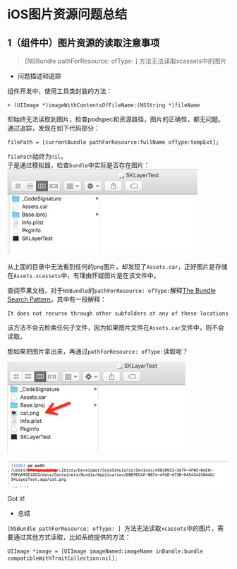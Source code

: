 # iOS图片资源问题总结

## 1（组件中）图片资源的读取注意事项

> [NSBundle pathForResource: ofType: ] 方法无法读取xcassets中的图片

- 问题描述和追踪   

组件开发中，使用工具类封装的方法： 

```
+ (UIImage *)imageWithContentsOfFileName:(NSString *)fileName

``` 
却始终无法读取到图片，检查podspec和资源路径，图片的正确性，都无问题。通过追踪，发现在如下代码部分：  

```
filePath = [currentBundle pathForResource:fullName ofType:tempExt];
```
`filePath`始终为`nil`。   
于是通过模拟器，检查`bundle`中实际是否存在图片：   
![](image/bundle.png)

从上面的目录中无法看到任何的`png`图片，却发现了`Assets.car`，正好图片是存储在`Assets.xcassets`中，有理由怀疑图片是在该文件中。       

查阅苹果文档，对于`NSBundle`的`pathForResource: ofType:`解释[The Bundle Search Pattern](https://developer.apple.com/library/archive/documentation/CoreFoundation/Conceptual/CFBundles/AccessingaBundlesContents/AccessingaBundlesContents.html#//apple_ref/doc/uid/10000123i-CH104-SW7)。其中有一段解释：   

```
It does not recurse through other subfolders at any of these locations
```
该方法不会去检索任何子文件，因为如果图片文件在`Assets.car`文件中，则不会读取。

那如果把图片拿出来，再通过`pathForResource: ofType:`读取呢？   

![](image/bundle1.png)

![](image/path.png)

Got it! 

- 总结

`[NSBundle pathForResource: ofType: ] `方法无法读取`xcassets`中的图片，需要通过其他方式读取，比如系统提供的方法：   

```
UIImage *image = [UIImage imageNamed:imageName inBundle:bundle compatibleWithTraitCollection:nil];
```
